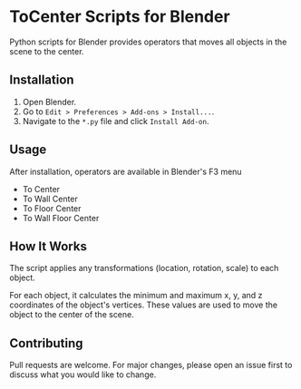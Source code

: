 # ToCenter Scripts for Blender

Python scripts for Blender provides operators that moves all objects in the scene to the center.

## Installation

1. Open Blender.
2. Go to `Edit > Preferences > Add-ons > Install...`.
3. Navigate to the `*.py` file and click `Install Add-on`.

## Usage

After installation, operators are available in Blender's F3 menu 

- To Center
- To Wall Center
- To Floor Center
- To Wall Floor Center

## How It Works

The script applies any transformations (location, rotation, scale) to each object.

For each object, it calculates the minimum and maximum x, y, and z coordinates of the object's vertices. These values are used to move the object to the center of the scene.

## Contributing

Pull requests are welcome. For major changes, please open an issue first to discuss what you would like to change.

